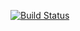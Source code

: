 [![Build Status](https://travis-ci.com/Evseev-Oleg/job4j_threads.svg?branch=master)](https://travis-ci.com/Evseev-Oleg/job4j_threads)